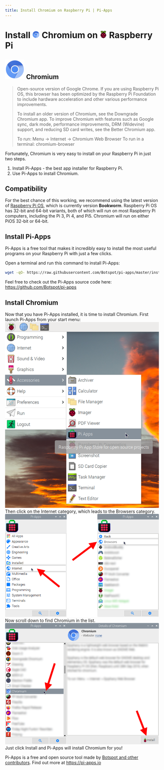 ```yaml
---
title: Install Chromium on Raspberry Pi | Pi-Apps
---
```

<div class="simple-install-content content">

# Install <img src="/img/app-icons/Chromium/icon-64.png" height=24> Chromium on <img src=/img/other-icons/raspberrypi-icon.svg height=24> Raspberry Pi

## <img src="/img/app-icons/Chromium/icon-64.png"> Chromium
> Open-source version of Google Chrome.
> If you are using Raspberry Pi OS, this browser has been optimized by the Raspberry Pi Foundation to include hardware acceleration and other various performance improvements.
> 
> To install an older version of Chromium, see the Downgrade Chromium app.
> To improve Chromium with features such as Google sync, dark mode, performance improvements, DRM (Widevine) support, and reducing SD card writes, see the Better Chromium app.
> 
> To run: Menu -> Internet -> Chromium Web Browser
> To run in a terminal: chromium-browser

Fortunately, Chromium is very easy to install on your Raspberry Pi in just two steps.
1. Install Pi-Apps - the best app installer for Raspberry Pi.
2. Use Pi-Apps to install Chromium.
</div>
<div class="simple-install-content content">

## Compatibility
For the best chance of this working, we recommend using the latest version of [Raspberry Pi OS](https://www.raspberrypi.com/software/), which is currently version **Bookworm**.
Raspberry Pi OS has 32-bit and 64-bit variants, both of which will run on most Raspberry Pi computers, including the Pi 3, Pi 4, and Pi5.
Chromium will run on either PiOS 32-bit or 64-bit.
</div>
<div class="simple-install-content content">

## Install Pi-Apps

Pi-Apps is a free tool that makes it incredibly easy to install the most useful programs on your Raspberry Pi with just a few clicks.

Open a terminal and run this command to install Pi-Apps:
```bash
wget -qO- https://raw.githubusercontent.com/Botspot/pi-apps/master/install | bash
```
Feel free to check out the Pi-Apps source code here: https://github.com/Botspot/pi-apps
</div>
<div class="simple-install-content content">

## Install Chromium

Now that you have Pi-Apps installed, it is time to install Chromium.
First launch Pi-Apps from your start menu:
<img src="/img/start-menu.png">
Then click on the Internet category, which leads to the Browsers category.
<img src="/img/category-selections/Browsers.png">
Now scroll down to find Chromium in the list.
<img src="/img/app-icons/Chromium/app-selection.png">
Just click Install and Pi-Apps will install Chromium for you!
</div>
<div class="simple-install-content content">

Pi-Apps is a free and open source tool made by [Botspot and other contributors](/about/#contributors). Find out more at https://pi-apps.io
</div>

